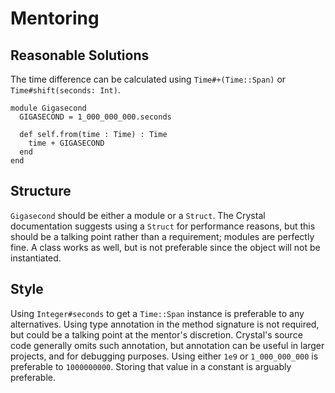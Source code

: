 # Mentoring

## Reasonable Solutions

The time difference can be calculated using `Time#+(Time::Span)` or `Time#shift(seconds: Int)`.

```crystal
module Gigasecond
  GIGASECOND = 1_000_000_000.seconds

  def self.from(time : Time) : Time
    time + GIGASECOND
  end
end
```

## Structure

`Gigasecond` should be either a module or a `Struct`. The Crystal documentation suggests using a `Struct` for performance reasons, but this should be a talking point rather than a requirement; modules are perfectly fine. A class works as well, but is not preferable since the object will not be instantiated.

## Style

Using `Integer#seconds` to get a `Time::Span` instance is preferable to any alternatives. Using type annotation in the method signature is not required, but could be a talking point at the mentor's discretion. Crystal's source code generally omits such annotation, but annotation can be useful in larger projects, and for debugging purposes. Using either `1e9` or `1_000_000_000` is preferable to `1000000000`. Storing that value in a constant is arguably preferable.
